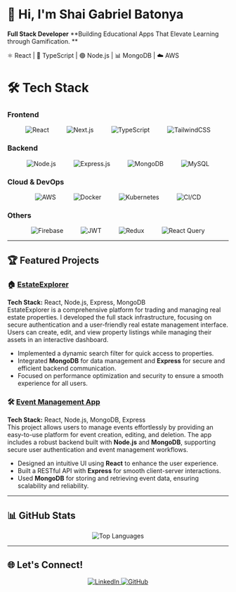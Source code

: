 # 👋 Hi, I'm **Shai Gabriel Batonya**

 **Full Stack Developer** 
 **Building Educational Apps That Elevate Learning through Gamification. **  
 
  ⚛️  React | 📘 TypeScript | 🟢 Node.js | 📊 MongoDB | ☁️ AWS 

# 🛠 **Tech Stack**

### **Frontend**
<div style="display: flex; justify-content: center; gap: 40px; flex-wrap: wrap;">
  <img src="https://img.shields.io/badge/React-%2320232a.svg?style=for-the-badge&logo=react&logoColor=%2361DAFB" alt="React" class="animate__animated animate__pulse" />
  <img src="https://img.shields.io/badge/Next.js-black?style=for-the-badge&logo=next.js&logoColor=white" alt="Next.js" class="animate__animated animate__fadeIn" />
  <img src="https://img.shields.io/badge/TypeScript-%23007ACC.svg?style=for-the-badge&logo=typescript&logoColor=white" alt="TypeScript" class="animate__animated animate__bounceIn" />
  <img src="https://img.shields.io/badge/TailwindCSS-%2338B2AC.svg?style=for-the-badge&logo=tailwind-css&logoColor=white" alt="TailwindCSS" class="animate__animated animate__lightSpeedInLeft" />
</div>

### **Backend**
<div style="display: flex; justify-content: center; gap: 40px; flex-wrap: wrap;">
  <img src="https://img.shields.io/badge/Node.js-6DA55F?style=for-the-badge&logo=node.js&logoColor=white" alt="Node.js" class="animate__animated animate__zoomIn" />
  <img src="https://img.shields.io/badge/Express.js-%23404d59.svg?style=for-the-badge&logo=express&logoColor=%2361DAFB" alt="Express.js" class="animate__animated animate__rotateIn" />
  <img src="https://img.shields.io/badge/MongoDB-%234ea94b.svg?style=for-the-badge&logo=mongodb&logoColor=white" alt="MongoDB" class="animate__animated animate__slideInRight" />
  <img src="https://img.shields.io/badge/MySQL-%2300000f.svg?style=for-the-badge&logo=mysql&logoColor=white" alt="MySQL" class="animate__animated animate__fadeInDown" />
</div>

### **Cloud & DevOps**
<div style="display: flex; justify-content: center; gap: 40px; flex-wrap: wrap;">
  <img src="https://img.shields.io/badge/AWS-%23FF9900.svg?style=for-the-badge&logo=amazon-aws&logoColor=white" alt="AWS" class="animate__animated animate__flash" />
  <img src="https://img.shields.io/badge/Docker-%230db7ed.svg?style=for-the-badge&logo=docker&logoColor=white" alt="Docker" class="animate__animated animate__zoomInUp" />
  <img src="https://img.shields.io/badge/Kubernetes-%23326ce5.svg?style=for-the-badge&logo=kubernetes&logoColor=white" alt="Kubernetes" class="animate__animated animate__wobble" />
  <img src="https://img.shields.io/badge/CI/CD-%2320232a.svg?style=for-the-badge&logo=githubactions&logoColor=white" alt="CI/CD" class="animate__animated animate__swing" />
</div>

### **Others**
<div style="display: flex; justify-content: center; gap: 40px; flex-wrap: wrap;">
  <img src="https://img.shields.io/badge/Firebase-039BE5?style=for-the-badge&logo=Firebase&logoColor=white" alt="Firebase" class="animate__animated animate__tada" />
  <img src="https://img.shields.io/badge/JWT-black?style=for-the-badge&logo=JSON%20web%20tokens" alt="JWT" class="animate__animated animate__flip" />
  <img src="https://img.shields.io/badge/Redux-%23593d88.svg?style=for-the-badge&logo=redux&logoColor=white" alt="Redux" class="animate__animated animate__shakeX" />
  <img src="https://img.shields.io/badge/React%20Query-FF4154?style=for-the-badge&logo=react-query&logoColor=white" alt="React Query" class="animate__animated animate__rubberBand" />
</div>

---


## 🏆 **Featured Projects**

### 🏠 [EstateExplorer](https://github.com/ShaiBatonya/Real-Estate-MERN-STACK)

**Tech Stack:** React, Node.js, Express, MongoDB  
EstateExplorer is a comprehensive platform for trading and managing real estate properties. I developed the full stack infrastructure, focusing on secure authentication and a user-friendly real estate management interface. Users can create, edit, and view property listings while managing their assets in an interactive dashboard.

- Implemented a dynamic search filter for quick access to properties.
- Integrated **MongoDB** for data management and **Express** for secure and efficient backend communication.
- Focused on performance optimization and security to ensure a smooth experience for all users.

### 🛠 [Event Management App](https://github.com/ShaiBatonya/patents_server-client)

**Tech Stack:** React, Node.js, MongoDB, Express  
This project allows users to manage events effortlessly by providing an easy-to-use platform for event creation, editing, and deletion. The app includes a robust backend built with **Node.js** and **MongoDB**, supporting secure user authentication and event management workflows.

- Designed an intuitive UI using **React** to enhance the user experience.
- Built a RESTful API with **Express** for smooth client-server interactions.
- Used **MongoDB** for storing and retrieving event data, ensuring scalability and reliability.

---

## 📊 **GitHub Stats**

<p align="center">
  <img src="https://github-readme-stats.vercel.app/api/top-langs/?username=ShaiBatonya&layout=compact&theme=dark&hide_border=true" alt="Top Languages" />
</p>

---

## 🌐 **Let's Connect!**
<div align="center">
  <a href="https://www.linkedin.com/in/shaibatonya-fullstack/">
    <img src="https://img.shields.io/badge/LinkedIn-%230077B5.svg?style=for-the-badge&logo=linkedin&logoColor=white" alt="LinkedIn" />
  </a>
  <a href="https://github.com/ShaiBatonya">
    <img src="https://img.shields.io/badge/GitHub-%2312100E.svg?style=for-the-badge&logo=github&logoColor=white" alt="GitHub" />
  </a>
</div>
